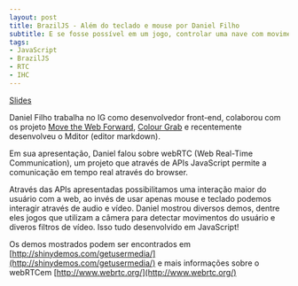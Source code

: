 ```yaml
---
layout: post
title: BrazilJS - Além do teclado e mouse por Daniel Filho
subtitle: E se fosse possível em um jogo, controlar uma nave com movimentos da sua cabeça? E reconhecer cores através de objetos mostrados para a webcam?
tags:
- JavaScript
- BrazilJS
- RTC
- IHC
---
```


<a href="http://danielfilho.info/presentations/gum/slides/" class="btn">Slides</a>

Daniel Filho trabalha no IG como desenvolvedor front-end, colaborou com os projeto [Move the Web Forward](http://movethewebforward.org), [Colour Grab](http://colourgrab.com/) e recentemente desenvolveu o Mditor (editor markdown).

Em sua apresentação, Daniel falou sobre webRTC (Web Real-Time Communication), um projeto que através de APIs JavaScript permite a comunicação em tempo real através do browser.

Através das APIs apresentadas possibilitamos uma interação maior do usuário com a web, ao invés de usar apenas mouse e teclado podemos interagir através de audio e vídeo. Daniel mostrou diversos demos, dentre eles jogos que utilizam a câmera para detectar movimentos do usuário e diveros filtros de vídeo. Isso tudo desenvolvido em JavaScript!

Os demos mostrados podem ser encontrados em [http://shinydemos.com/getusermedia/](http://shinydemos.com/getusermedia/) e mais informações sobre o webRTCem [http://www.webrtc.org/](http://www.webrtc.org/)